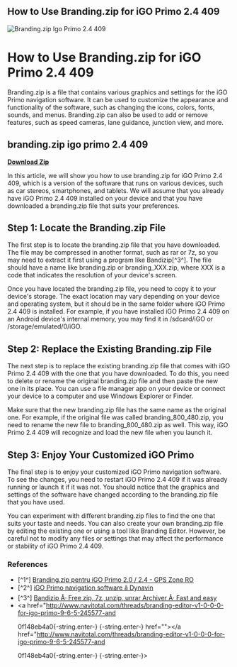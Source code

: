 ## How to Use Branding.zip for iGO Primo 2.4 409

 
![Branding.zip Igo Primo 2.4 409](https://encrypted-tbn0.gstatic.com/images?q=tbn:ANd9GcRLP5YRz2J_a3b0mDEsVGI5BdNN08g6mzvHPatuvEUU9S9Ifj_dv12jDUUR)

 
# How to Use Branding.zip for iGO Primo 2.4 409
 
Branding.zip is a file that contains various graphics and settings for the iGO Primo navigation software. It can be used to customize the appearance and functionality of the software, such as changing the icons, colors, fonts, sounds, and menus. Branding.zip can also be used to add or remove features, such as speed cameras, lane guidance, junction view, and more.
 
## branding.zip igo primo 2.4 409


[**Download Zip**](https://www.google.com/url?q=https%3A%2F%2Fcinurl.com%2F2tKDie&sa=D&sntz=1&usg=AOvVaw2p0waTwT9Zs6afmsXD9NHl)

 
In this article, we will show you how to use branding.zip for iGO Primo 2.4 409, which is a version of the software that runs on various devices, such as car stereos, smartphones, and tablets. We will assume that you already have iGO Primo 2.4 409 installed on your device and that you have downloaded a branding.zip file that suits your preferences.
 
## Step 1: Locate the Branding.zip File
 
The first step is to locate the branding.zip file that you have downloaded. The file may be compressed in another format, such as rar or 7z, so you may need to extract it first using a program like Bandizip[^3^]. The file should have a name like branding.zip or branding\_XXX.zip, where XXX is a code that indicates the resolution of your device's screen.
 
Once you have located the branding.zip file, you need to copy it to your device's storage. The exact location may vary depending on your device and operating system, but it should be in the same folder where iGO Primo 2.4 409 is installed. For example, if you have installed iGO Primo 2.4 409 on an Android device's internal memory, you may find it in /sdcard/iGO or /storage/emulated/0/iGO.
 
## Step 2: Replace the Existing Branding.zip File
 
The next step is to replace the existing branding.zip file that comes with iGO Primo 2.4 409 with the one that you have downloaded. To do this, you need to delete or rename the original branding.zip file and then paste the new one in its place. You can use a file manager app on your device or connect your device to a computer and use Windows Explorer or Finder.
 
Make sure that the new branding.zip file has the same name as the original one. For example, if the original file was called branding\_800\_480.zip, you need to rename the new file to branding\_800\_480.zip as well. This way, iGO Primo 2.4 409 will recognize and load the new file when you launch it.
 
## Step 3: Enjoy Your Customized iGO Primo
 
The final step is to enjoy your customized iGO Primo navigation software. To see the changes, you need to restart iGO Primo 2.4 409 if it was already running or launch it if it was not. You should notice that the graphics and settings of the software have changed according to the branding.zip file that you have used.
 
You can experiment with different branding.zip files to find the one that suits your taste and needs. You can also create your own branding.zip file by editing the existing one or using a tool like Branding Editor. However, be careful not to modify any files or settings that may affect the performance or stability of iGO Primo 2.4 409.
 
### References
 
- [^1^] [Branding.zip pentru iGO Primo 2.0 / 2.4 - GPS Zone RO](https://gpszone.ro/viewtopic.php?t=263)
- [^2^] [iGO Primo navigation software â Dynavin](https://www.dynavin.de/en/products/igo-primo-navigation-software/)
- [^3^] [Bandizip Â· Free zip, 7z, unzip, unrar Archiver Â· Fast and easy](http://www.bandisoft.com/bandizip/)
- <a href="http://www.navitotal.com/threads/branding-editor-v1-0-0-0-for-igo-primo-9-6-5-245577-and</p> 0f148eb4a0{-string.enter-}
{-string.enter-} href=""></a href="http://www.navitotal.com/threads/branding-editor-v1-0-0-0-for-igo-primo-9-6-5-245577-and</p> 0f148eb4a0{-string.enter-}
{-string.enter-}>
